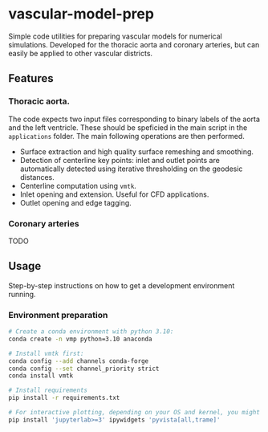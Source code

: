 # vascular-model-prep
Simple code utilities for preparing vascular models for numerical simulations. Developed for the thoracic aorta and coronary arteries, but can easily be applied to other vascular districts.

## Features
### Thoracic aorta. 
The code expects two input files corresponding to binary labels of the aorta and the left ventricle. These should be speficied in the main script in the `applications` folder.
The main following operations are then performed. 
- Surface extraction and high quality surface remeshing and smoothing.
- Detection of centerline key points: inlet and outlet points are automatically detected 
using iterative thresholding on the geodesic distances.
- Centerline computation using `vmtk`.
- Inlet opening and extension. Useful for CFD applications.
- Outlet opening and edge tagging.

### Coronary arteries
TODO

## Usage

Step-by-step instructions on how to get a development environment running. 

### Environment preparation

```bash
# Create a conda environment with python 3.10:
conda create -n vmp python=3.10 anaconda

# Install vmtk first:
conda config --add channels conda-forge
conda config --set channel_priority strict
conda install vmtk

# Install requirements
pip install -r requirements.txt

# For interactive plotting, depending on your OS and kernel, you might need to:
pip install 'jupyterlab>=3' ipywidgets 'pyvista[all,trame]'
```


